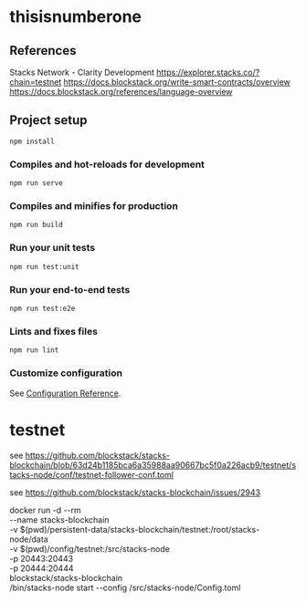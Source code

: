 # thisisnumberone

## References

Stacks Network - Clarity Development
https://explorer.stacks.co/?chain=testnet
https://docs.blockstack.org/write-smart-contracts/overview
https://docs.blockstack.org/references/language-overview

## Project setup
```
npm install
```

### Compiles and hot-reloads for development
```
npm run serve
```

### Compiles and minifies for production
```
npm run build
```

### Run your unit tests
```
npm run test:unit
```

### Run your end-to-end tests
```
npm run test:e2e
```

### Lints and fixes files
```
npm run lint
```

### Customize configuration
See [Configuration Reference](https://cli.vuejs.org/config/).
# testnet


see https://github.com/blockstack/stacks-blockchain/blob/63d24b1185bca6a35988aa90667bc5f0a226acb9/testnet/stacks-node/conf/testnet-follower-conf.toml

see https://github.com/blockstack/stacks-blockchain/issues/2943

docker run -d --rm \
  --name stacks-blockchain \
  -v $(pwd)/persistent-data/stacks-blockchain/testnet:/root/stacks-node/data \
  -v $(pwd)/config/testnet:/src/stacks-node \
  -p 20443:20443 \
  -p 20444:20444 \
  blockstack/stacks-blockchain \
/bin/stacks-node start --config /src/stacks-node/Config.toml